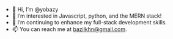 - 👋 Hi, I’m @yobazy
- 👀 I’m interested in Javascript, python, and the MERN stack!
- 🌱 I’m continuing to enhance my full-stack development skills.
- 📫 You can reach me at bazilkhn@gmail.com.

<!---
youthbazzy/youthbazzy is a ✨ special ✨ repository because its `README.md` (this file) appears on your GitHub profile.
You can click the Preview link to take a look at your changes.
--->
